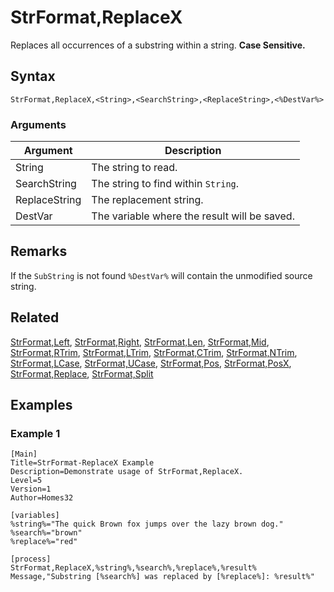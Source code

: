 # StrFormat,ReplaceX

Replaces all occurrences of a substring within a string. **Case Sensitive.**

## Syntax

```pebakery
StrFormat,ReplaceX,<String>,<SearchString>,<ReplaceString>,<%DestVar%>
```

### Arguments

| Argument | Description |
| --- | --- |
| String | The string to read. |
| SearchString | The string to find within `String`. |
| ReplaceString | The replacement string. |
| DestVar | The variable where the result will be saved. |

## Remarks

If the `SubString` is not found `%DestVar%` will contain the unmodified source string.

## Related

[StrFormat,Left](./Left.md), [StrFormat,Right](./Right.md), [StrFormat,Len](./Len.md), [StrFormat,Mid](./Mid.md), [StrFormat,RTrim](./RTrim.md), [StrFormat,LTrim](./LTrim.md), [StrFormat,CTrim](./CTrim.md), [StrFormat,NTrim](./NTrim.md), [StrFormat,LCase](./LCase.md), [StrFormat,UCase](./UCase.md), [StrFormat,Pos](./Pos.md), [StrFormat,PosX](./PosX.md), [StrFormat,Replace](./Replace.md), [StrFormat,Split](./Split.md)

## Examples

### Example 1

```pebakery
[Main]
Title=StrFormat-ReplaceX Example
Description=Demonstrate usage of StrFormat,ReplaceX.
Level=5
Version=1
Author=Homes32

[variables]
%string%="The quick Brown fox jumps over the lazy brown dog."
%search%="brown"
%replace%="red"

[process]
StrFormat,ReplaceX,%string%,%search%,%replace%,%result%
Message,"Substring [%search%] was replaced by [%replace%]: %result%"
```